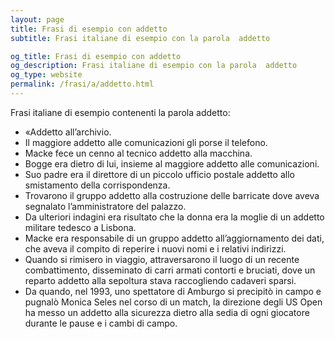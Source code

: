 ```yaml
---
layout: page
title: Frasi di esempio con addetto 
subtitle: Frasi italiane di esempio con la parola  addetto

og_title: Frasi di esempio con addetto 
og_description: Frasi italiane di esempio con la parola  addetto
og_type: website
permalink: /frasi/a/addetto.html
---
```


Frasi italiane di esempio contenenti la parola addetto:


- «Addetto all’archivio.
- Il maggiore addetto alle comunicazioni gli porse il telefono.
- Macke fece un cenno al tecnico addetto alla macchina.
- Bogge era dietro di lui, insieme al maggiore addetto alle comunicazioni.
- Suo padre era il direttore di un piccolo ufficio postale addetto allo smistamento della corrispondenza.
- Trovarono il gruppo addetto alla costruzione delle barricate dove aveva segnalato l’amministratore del palazzo.
- Da ulteriori indagini era risultato che la donna era la moglie di un addetto militare tedesco a Lisbona.
- Macke era responsabile di un gruppo addetto all’aggiornamento dei dati, che aveva il compito di reperire i nuovi nomi e i relativi indirizzi.
- Quando si rimisero in viaggio, attraversarono il luogo di un recente combattimento, disseminato di carri armati contorti e bruciati, dove un reparto addetto alla sepoltura stava raccogliendo cadaveri sparsi.
- Da quando, nel 1993, uno spettatore di Amburgo si precipitò in campo e pugnalò Monica Seles nel corso di un match, la direzione degli US Open ha messo un addetto alla sicurezza dietro alla sedia di ogni giocatore durante le pause e i cambi di campo.

